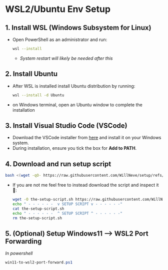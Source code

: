 # WSL2/Ubuntu Env Setup

## 1. **Install WSL (Windows Subsystem for Linux)**

- Open PowerShell as an administrator and run:

  ```bash
  wsl --install
  ```
  - _System restart will likely be needed after this_

## 2. **Install Ubuntu**

- After WSL is installed install Ubuntu distribution by running:

  ```bash
  wsl --install -d Ubuntu
  ```
- on Windows terminal, open an Ubuntu window to complete the installation

## 3. **Install Visual Studio Code (VSCode)**

- Download the VSCode installer from [here](https://code.visualstudio.com/) and install it on your Windows system.
- During installation, ensure you tick the box for **Add to PATH**.

## 4. **Download and run setup script**

```bash
bash <(wget -qO- https://raw.githubusercontent.com/WillNeve/setup/refs/heads/main/setup.sh)
```

- If you are not me feel free to instead download the script and inspect it 👀:

  ```bash
  wget -O the-setup-script.sh https://raw.githubusercontent.com/WillNeve/setup/refs/heads/main/setup.sh
  echo " - - - - - -  v SETUP SCRIPT v - - - - - -"
  cat the-setup-script.sh
  echo " - - - - - -  ^ SETUP SCRIPT ^ - - - - - -"
  rm the-setup-script.sh
  ```

## 5. (Optional) **Setup Windows11 --> WSL2 Port Forwarding**

_In powershell_

```ps1
win11-to-wsl2-port-forward.ps1
```
